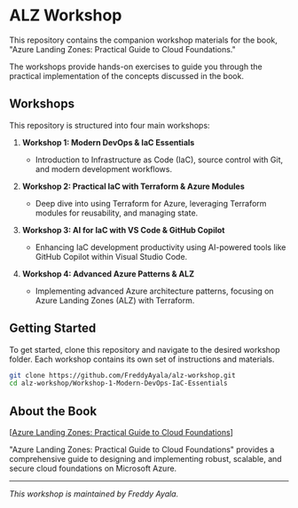 # ALZ Workshop

This repository contains the companion workshop materials for the book, "Azure Landing Zones: Practical Guide to Cloud Foundations."

The workshops provide hands-on exercises to guide you through the practical implementation of the concepts discussed in the book.

## Workshops

This repository is structured into four main workshops:

1.  **Workshop 1: Modern DevOps & IaC Essentials**
    - Introduction to Infrastructure as Code (IaC), source control with Git, and modern development workflows.

2.  **Workshop 2: Practical IaC with Terraform & Azure Modules**
    - Deep dive into using Terraform for Azure, leveraging Terraform modules for reusability, and managing state.

3.  **Workshop 3: AI for IaC with VS Code & GitHub Copilot**
    - Enhancing IaC development productivity using AI-powered tools like GitHub Copilot within Visual Studio Code.

4.  **Workshop 4: Advanced Azure Patterns & ALZ**
    - Implementing advanced Azure architecture patterns, focusing on Azure Landing Zones (ALZ) with Terraform.

## Getting Started

To get started, clone this repository and navigate to the desired workshop folder. Each workshop contains its own set of instructions and materials.

```bash
git clone https://github.com/FreddyAyala/alz-workshop.git
cd alz-workshop/Workshop-1-Modern-DevOps-IaC-Essentials
```

## About the Book

[[Azure Landing Zones: Practical Guide to Cloud Foundations](https://www.amazon.fr/Azure-Landing-Zones-Foundations-Fondations-ebook/dp/B0FNQ613PS/ref=sr_1_1)]

"Azure Landing Zones: Practical Guide to Cloud Foundations" provides a comprehensive guide to designing and implementing robust, scalable, and secure cloud foundations on Microsoft Azure.

---
*This workshop is maintained by Freddy Ayala.*
